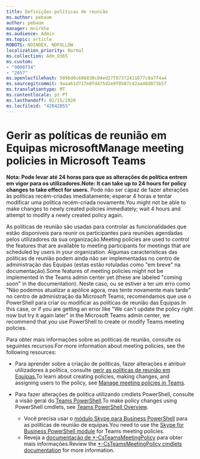 ```yaml
---
title: Definições políticas de reunião
ms.author: pebaum
author: pebaum
manager: mnirkhe
ms.audience: Admin
ms.topic: article
ROBOTS: NOINDEX, NOFOLLOW
localization_priority: Normal
ms.collection: Adm_O365
ms.custom:
- "9000734"
- "2657"
ms.openlocfilehash: 509bd0c686830c04ed27f97372411677c0a7f4a4
ms.sourcegitcommit: 9aaa61d717e0fd475d2e9f0507c42aa40d073b5f
ms.translationtype: MT
ms.contentlocale: pt-PT
ms.lasthandoff: 02/15/2020
ms.locfileid: "42042855"
---
```

# <a name="manage-meeting-policies-in-microsoft-teams"></a><span data-ttu-id="3252f-102">Gerir as políticas de reunião em Equipas microsoft</span><span class="sxs-lookup"><span data-stu-id="3252f-102">Manage meeting policies in Microsoft Teams</span></span>

<span data-ttu-id="3252f-103">**Nota: Pode levar até 24 horas para que as alterações de política entrem em vigor para os utilizadores.**</span><span class="sxs-lookup"><span data-stu-id="3252f-103">**Note: It can take up to 24 hours for policy changes to take effect for users.**</span></span> <span data-ttu-id="3252f-104">Pode não ser capaz de fazer alterações às políticas recém-criadas imediatamente; esperar 4 horas e tentar modificar uma política recém-criada novamente.</span><span class="sxs-lookup"><span data-stu-id="3252f-104">You might not be able to make changes to newly created policies immediately; wait 4 hours and attempt to modify a newly created policy again.</span></span>

<span data-ttu-id="3252f-105">As políticas de reunião são usadas para controlar as funcionalidades que estão disponíveis para reunir os participantes para reuniões agendadas pelos utilizadores da sua organização.</span><span class="sxs-lookup"><span data-stu-id="3252f-105">Meeting policies are used to control the features that are available to meeting participants for meetings that are scheduled by users in your organization.</span></span> <span data-ttu-id="3252f-106">Algumas características das políticas de reunião podem ainda não ser implementadas no centro de administração das Equipas (estas estão rotuladas como "em breve" na documentação).</span><span class="sxs-lookup"><span data-stu-id="3252f-106">Some features of meeting policies might not be implemented in the Teams admin center yet (these are labeled "coming soon" in the documentation).</span></span> <span data-ttu-id="3252f-107">Neste caso, ou se estiver a ter um erro como "Não podemos atualizar a apólice agora, mas tente novamente mais tarde" no centro de administração da Microsoft Teams, recomendamos que use o PowerShell para criar ou modificar as políticas de reunião das Equipas.</span><span class="sxs-lookup"><span data-stu-id="3252f-107">In this case, or if you are getting an error like "We can't update the policy right now but try it again later" in the Microsoft Teams admin center, we recommend that you use PowerShell to create or modify Teams meeting policies.</span></span> 

<span data-ttu-id="3252f-108">Para obter mais informações sobre as políticas de reunião, consulte os seguintes recursos:</span><span class="sxs-lookup"><span data-stu-id="3252f-108">For more information about meeting policies, see the following resources:</span></span>

- <span data-ttu-id="3252f-109">Para aprender sobre a criação de políticas, fazer alterações e atribuir utilizadores à política, consulte [gerir as políticas de reunião em Equipas.](https://docs.microsoft.com/microsoftteams/meeting-policies-in-teams)</span><span class="sxs-lookup"><span data-stu-id="3252f-109">To learn about creating policies, making changes, and assigning users to the policy, see [Manage meeting policies in Teams](https://docs.microsoft.com/microsoftteams/meeting-policies-in-teams).</span></span>

- <span data-ttu-id="3252f-110">Para fazer alterações de política utilizando cmdlets PowerShell, consulte a visão geral do [Teams PowerShell](https://docs.microsoft.com/microsoftteams/teams-powershell-overview).</span><span class="sxs-lookup"><span data-stu-id="3252f-110">To make policy changes using PowerShell cmdlets, see [Teams PowerShell Overview](https://docs.microsoft.com/microsoftteams/teams-powershell-overview).</span></span> 
    - <span data-ttu-id="3252f-111">Você precisa usar o [módulo Skype para Business PowerShell](https://www.microsoft.com/download/details.aspx?id=39366) para as políticas de reunião de equipas.</span><span class="sxs-lookup"><span data-stu-id="3252f-111">You need to use the [Skype for Business PowerShell module](https://www.microsoft.com/download/details.aspx?id=39366) for Teams meeting policies.</span></span> 
    - <span data-ttu-id="3252f-112">Reveja a [documentação de \*-CsTeamsMeetingPolicy](https://docs.microsoft.com/search/?search=CsTeamsMeetingPolicy&view=skype-ps) para obter mais informações.</span><span class="sxs-lookup"><span data-stu-id="3252f-112">Review the [\*-CsTeamsMeetingPolicy cmdlets documentation](https://docs.microsoft.com/search/?search=CsTeamsMeetingPolicy&view=skype-ps) for more information.</span></span>

